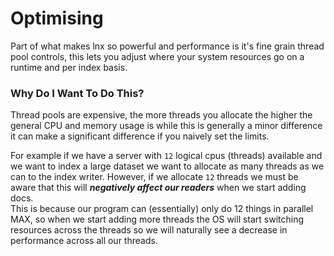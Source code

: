 # Optimising
Part of what makes lnx so powerful and performance is it's fine grain thread
pool controls, this lets you adjust where your system resources go on a runtime
and per index basis.

### Why Do I Want To Do This?
Thread pools are expensive, the more threads you allocate the higher the
general CPU and memory usage is while this is generally a minor difference
it can make a significant difference if you naively set the limits.

For example if we have a server with `12` logical cpus (threads) available
and we want to index a large dataset we want to allocate as many threads
as we can to the index writer. However, if we allocate `12` threads we 
must be aware that this will **_negatively affect our readers_** when we
start adding docs.<br/>
This is because our program can (essentially) only do 12 things in parallel 
MAX, so when we start adding more threads the OS will start switching resources
across the threads so we will naturally see a decrease in performance across 
all our threads.
 
